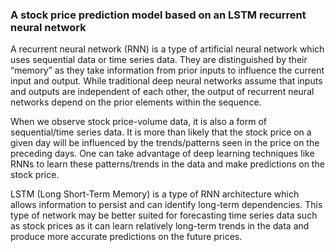 ### A stock price prediction model based on an LSTM recurrent neural network
A recurrent neural network (RNN) is a type of artificial neural network which uses sequential data or time series data. They are distinguished by their “memory” as they take information from prior inputs to influence the current input and output. While traditional deep neural networks assume that inputs and outputs are independent of each other, the output of recurrent neural networks depend on the prior elements within the sequence.

When we observe stock price-volume data, it is also a form of sequential/time series data. It is more than likely that the stock price on a given day will be influenced by the trends/patterns seen in the price on the preceding days. One can take advantage of deep learning techniques like RNNs to learn these patterns/trends in the data and make predictions on the stock price.

LSTM (Long Short-Term Memory) is a type of RNN architecture which allows information to persist and can identify long-term dependencies. This type of network may be better suited for forecasting time series data such as stock prices as it can learn relatively long-term trends in the data and produce more accurate predictions on the future prices.
